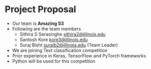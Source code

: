 # Project Proposal

- Our team is **Amazing S3**
- Following are the team members
  -   Sithira	S	Serasinghe	sithira2@illinois.edu	
  -   Santosh		Kore	kore3@illinois.edu	
  -   Suraj		Bisht	surajb2@illinois.edu (Team Leader)
- We are joining Text classification competition
- Prior experience in Keras, TensorFlow and PyTorch frameworks
- Python will be used for this competition


